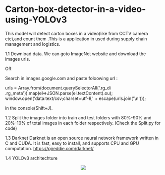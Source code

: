 # Carton-box-detector-in-a-video-using-YOLOv3
This model will detect carton boxes in a video(like from CCTV camera etc),and count them .This is a application in used during supply chain management and logistics.

1.1 Download data.
We can goto ImageNet website and download the images urls.

OR

Search in images.google.com 
and paste foloowing url :

urls = Array.from(document.querySelectorAll('.rg_di .rg_meta')).map(el=>JSON.parse(el.textContent).ou);
window.open('data:text/csv;charset=utf-8,' + escape(urls.join('\n')));

in the console(Shift+J).

1.2
Split the images folder into train and test folders with 80%-90% and 20%-10% of total images in each folder respectively.
(Check the Split.py for code)

1.3 Darknet
 Darknet is an open source neural network framework written in C and CUDA. It is fast, easy to install, and supports CPU and GPU computation.
https://pjreddie.com/darknet/


1.4 YOLOv3 architechture

<p align="center">
  <img src="https://cdn-images-1.medium.com/max/1600/1*PHv_qaMpnFM21Vw9wajYuA.png">
</p>
